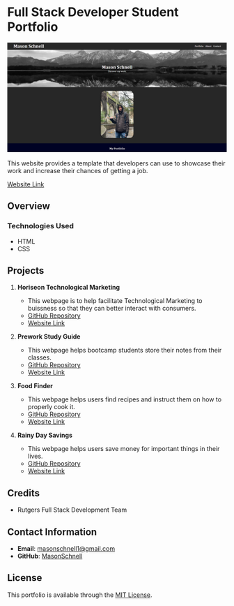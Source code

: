 # Full Stack Developer Student Portfolio

![Screenshot of Website](css/images/README_Screenshot.png)

This website provides a template that developers can use to showcase their work and increase their chances of getting a job.

[Website Link](https://masonschnell.github.io/professional-portfolio/)

## Overview

### Technologies Used

-   HTML
-   CSS

## Projects

1. **Horiseon Technological Marketing**

    - This webpage is to help facilitate Technological Marketing to buissness so that they can better interact with consumers.
    - [GitHub Repository](https://github.com/MasonSchnell/horiseon-challenge)
    - [Website Link](https://masonschnell.github.io/horiseon-challenge/)

2. **Prework Study Guide**

    - This webpage helps bootcamp students store their notes from their classes.
    - [GitHub Repository](https://github.com/MasonSchnell/prework-study-guide)
    - [Website Link](https://masonschnell.github.io/prework-study-guide/)

3. **Food Finder**
    - This webpage helps users find recipes and instruct them on how to properly cook it.
    - [GitHub Repository](https://github.com/sharktank3800/recipe_finder)
    - [Website Link](https://sharktank3800.github.io/recipe_finder/)

4. **Rainy Day Savings**
    - This webpage helps users save money for important things in their lives.
    - [GitHub Repository](https://github.com/pwoodkotch/Rainy_Day_Savings)
    - [Website Link](https://warm-sierra-48394-43a7b3f089e9.herokuapp.com/)

## Credits

-   Rutgers Full Stack Development Team

## Contact Information

-   **Email**: masonschnell1@gmail.com
-   **GitHub**: [MasonSchnell](https://github.com/MasonSchnell)

## License

This portfolio is available through the [MIT License](LICENSE).
